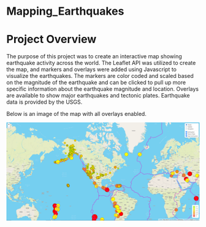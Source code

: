 # Mapping_Earthquakes

# Project Overview

The purpose of this project was to create an interactive map showing earthquake activity across the world. The Leaflet API was utilized to create the map, and markers and overlays were added using Javascript to visualize the earthquakes. The markers are color coded and scaled based on the magnitude of the earthquake and can be clicked to pull up more specific information about the earthquake magnitude and location. Overlays are available to show major earthquakes and tectonic plates. Earthquake data is provided by the USGS. 

Below is an image of the map with all overlays enabled. 


![Image of Map](https://github.com/jbalooshie/Mapping_Earthquakes/blob/main/images/map.PNG)
